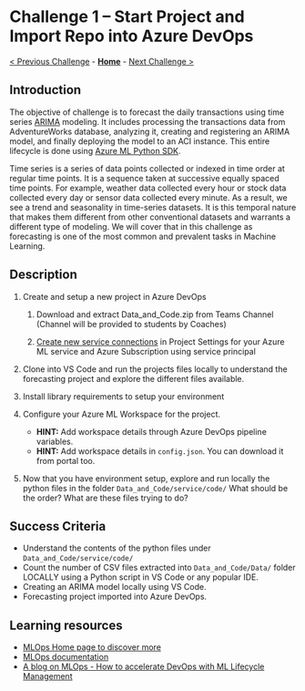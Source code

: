# Challenge 1 – Start Project and Import Repo into Azure DevOps

[< Previous Challenge](./00-prereqs.md) - **[Home](../README.md)** - [Next Challenge >](./02-UnitTesting.md)

## Introduction

The objective of challenge is to forecast the daily transactions using time
series
[ARIMA](https://en.wikipedia.org/wiki/Autoregressive_integrated_moving_average)
modeling. It includes processing the transactions data from AdventureWorks
database, analyzing it, creating and registering an ARIMA model, and finally
deploying the model to an ACI instance. This entire lifecycle is done using
[Azure ML Python SDK](https://docs.microsoft.com/en-us/python/api/overview/azure/ml/?view=azure-ml-py).

Time series is a series of data points collected or indexed in time order at
regular time points. It is a sequence taken at successive equally spaced time
points. For example, weather data collected every hour or stock data collected
every day or sensor data collected every minute. As a result, we see a trend and
seasonality in time-series datasets. It is this temporal nature that makes them
different from other conventional datasets and warrants a different type of
modeling. We will cover that in this challenge as forecasting is one of the
most common and prevalent tasks in Machine Learning.

## Description

1.  Create and setup a new project in Azure DevOps

    1.  Download and extract Data_and_Code.zip from Teams Channel (Channel will be provided to students by Coaches)

    2.  [Create new service connections](https://docs.microsoft.com/en-us/azure/devops/pipelines/library/service-endpoints?view=azure-devops&tabs=yaml) in Project Settings for your Azure ML service and Azure Subscription using service
        principal
        
2.  Clone into VS Code and run the projects files locally to understand the forecasting project and explore the different files available.

3.  Install library requirements to setup your environment

4.  Configure your Azure ML Workspace for the project.

    - **HINT:** Add workspace details through Azure DevOps pipeline variables.
    - **HINT:** Add workspace details in `config.json`. You can download it from portal too.

5.  Now that you have environment setup, explore and run locally the python files in the folder `Data_and_Code/service/code/`
    What should be the order?  What are these files trying to do?

## Success Criteria

-   Understand the contents of the python files under `Data_and_Code/service/code/`
-   Count the number of CSV files extracted into `Data_and_Code/Data/` folder LOCALLY using a Python script in VS Code or any popular IDE.
-   Creating an ARIMA model locally using VS Code.
-   Forecasting project imported into Azure DevOps.

## Learning resources

-   [MLOps Home page to discover more](<https://azure.microsoft.com/en-us/services/machine-learning/mlops/>)
-   [MLOps documentation](<https://docs.microsoft.com/en-us/azure/machine-learning/concept-model-management-and-deployment>)
-   [A blog on MLOps - How to accelerate DevOps with ML Lifecycle Management](<https://azure.microsoft.com/en-us/blog/how-to-accelerate-devops-with-machine-learning-lifecycle-management/>)

